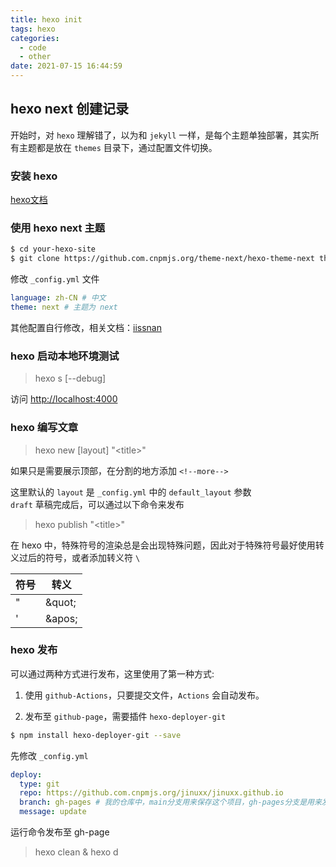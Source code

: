 ```yaml
---
title: hexo init
tags: hexo
categories:
  - code
  - other
date: 2021-07-15 16:44:59
---
```

## hexo next 创建记录
开始时，对 `hexo` 理解错了，以为和 `jekyll` 一样，是每个主题单独部署，其实所有主题都是放在 `themes` 目录下，通过配置文件切换。

### 安装 hexo
[hexo文档](https://hexo.io/zh-cn/docs/)
<!--more-->

### 使用 hexo next 主题
```sh
$ cd your-hexo-site
$ git clone https://github.com.cnpmjs.org/theme-next/hexo-theme-next themes/next # 注意这个文件路径，不要多层嵌套了
```
修改 `_config.yml` 文件
```yml
language: zh-CN # 中文
theme: next # 主题为 next
```
其他配置自行修改，相关文档：[iissnan](http://theme-next.iissnan.com/)

### hexo 启动本地环境测试
> hexo s [--debug]

访问 [http://localhost:4000](http://localhost:4000)

### hexo 编写文章
> hexo new [layout] \"\<title>\"

如果只是需要展示顶部，在分割的地方添加 `<!--more-->`

这里默认的 `layout` 是 `_config.yml` 中的 `default_layout` 参数  
`draft` 草稿完成后，可以通过以下命令来发布
> hexo publish \"\<title>\"

在 hexo 中，特殊符号的渲染总是会出现特殊问题，因此对于特殊符号最好使用转义过后的符号，或者添加转义符 `\`

符号|转义
-|-
\"|&quot\;
\'|&apos\;



### hexo 发布
可以通过两种方式进行发布，这里使用了第一种方式:
1. 使用 `github-Actions`，只要提交文件，`Actions` 会自动发布。

2. 发布至 `github-page`，需要插件 `hexo-deployer-git`
```sh
$ npm install hexo-deployer-git --save
```
先修改 `_config.yml`
```yaml
deploy:
  type: git
  repo: https://github.com.cnpmjs.org/jinuxx/jinuxx.github.io
  branch: gh-pages # 我的仓库中，main分支用来保存这个项目，gh-pages分支是用来发布的
  message: update
```
运行命令发布至 gh-page
> hexo clean & hexo d

